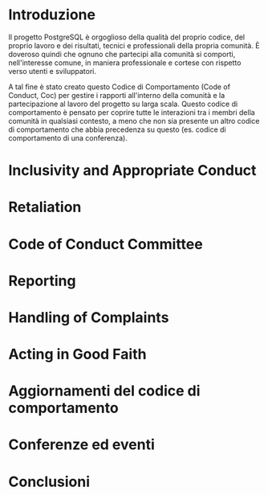 # Introduzione
Il progetto PostgreSQL è orgoglioso della qualità del proprio codice, del proprio lavoro e dei risultati, tecnici e professionali della propria comunità. È doveroso quindi che ognuno che partecipi alla comunità si comporti, nell'interesse comune, in maniera professionale e cortese con rispetto verso utenti e sviluppatori.

A tal fine è stato creato questo Codice di Comportamento (Code of Conduct, Coc) per gestire i rapporti all'interno della comunità e la partecipazione al lavoro del progetto su larga scala.
Questo codice di comportamento è pensato per coprire tutte le interazioni tra i membri della comunità in qualsiasi contesto, a meno che non sia presente un altro codice di comportamento che abbia precedenza su questo (es. codice di comportamento di una conferenza).



# Inclusivity and Appropriate Conduct

# Retaliation

# Code of Conduct Committee

# Reporting

# Handling of Complaints

# Acting in Good Faith

# Aggiornamenti del codice di comportamento

# Conferenze ed eventi

# Conclusioni